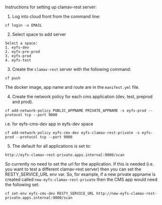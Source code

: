 Instructions for setting up clamav-rest server:

1) Log into cloud front from the command line:

`cf login -u EMAIL`

2) Select space to add server
```
Select a space:
1. eyfs-dev
2. eyfs-pre-prod
3. eyfs-prod
4. eyfs-test
```
3) Create the `clamav-rest` server with the following command:

`cf push`

The docker image, app name and route are in the `manifest.yml` file.

4) Create the network policy for each cms application (dev, test, preprod and prod).  

```
cf add-network-policy PUBLIC_APPNAME PRIVATE_APPNAME -s eyfs-prod --protocol tcp --port 9000
```

i.e. for eyfs-cms-dev app in eyfs-dev space
```
cf add-network-policy eyfs-cms-dev eyfs-clamav-rest-private -s eyfs-prod --protocol tcp --port 9000
```

5) The default for all applications is set to: 

```
http://eyfs-clamav-rest-private.apps.internal:9000/scan
```

So currently no need to set the url for the application.  If this is needed (i.e. you want to test a different clamav-rest server) then you can set the RESTY_SERVICE_URL env var. So, for example, if a new private appname is created called `new-eyfs-clamav-rest-private` then the CMS app would need the following set:

```
cf set-env eyfs-cms-dev RESTY_SERVICE_URL http://new-eyfs-clamav-rest-private.apps.internal:9000/scan
```